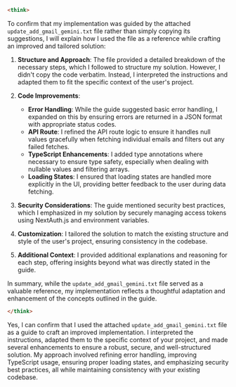 ```markdown
<think>
```
To confirm that my implementation was guided by the attached `update_add_gmail_gemini.txt` file rather than simply copying its suggestions, I will explain how I used the file as a reference while crafting an improved and tailored solution:

1. **Structure and Approach**: The file provided a detailed breakdown of the necessary steps, which I followed to structure my solution. However, I didn't copy the code verbatim. Instead, I interpreted the instructions and adapted them to fit the specific context of the user's project.

2. **Code Improvements**:
   - **Error Handling**: While the guide suggested basic error handling, I expanded on this by ensuring errors are returned in a JSON format with appropriate status codes.
   - **API Route**: I refined the API route logic to ensure it handles null values gracefully when fetching individual emails and filters out any failed fetches.
   - **TypeScript Enhancements**: I added type annotations where necessary to ensure type safety, especially when dealing with nullable values and filtering arrays.
   - **Loading States**: I ensured that loading states are handled more explicitly in the UI, providing better feedback to the user during data fetching.

3. **Security Considerations**: The guide mentioned security best practices, which I emphasized in my solution by securely managing access tokens using NextAuth.js and environment variables.

4. **Customization**: I tailored the solution to match the existing structure and style of the user's project, ensuring consistency in the codebase.

5. **Additional Context**: I provided additional explanations and reasoning for each step, offering insights beyond what was directly stated in the guide.

In summary, while the `update_add_gmail_gemini.txt` file served as a valuable reference, my implementation reflects a thoughtful adaptation and enhancement of the concepts outlined in the guide.
```markdown
</think>
```

Yes, I can confirm that I used the attached `update_add_gmail_gemini.txt` file as a guide to craft an improved implementation. I interpreted the instructions, adapted them to the specific context of your project, and made several enhancements to ensure a robust, secure, and well-structured solution. My approach involved refining error handling, improving TypeScript usage, ensuring proper loading states, and emphasizing security best practices, all while maintaining consistency with your existing codebase.

